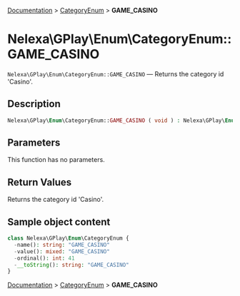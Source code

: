 [Documentation](../../README.md) > [CategoryEnum](README.md) > **GAME_CASINO**

# Nelexa\GPlay\Enum\CategoryEnum::GAME_CASINO
`Nelexa\GPlay\Enum\CategoryEnum::GAME_CASINO` — Returns the category id 'Casino'.

## Description
```php
Nelexa\GPlay\Enum\CategoryEnum::GAME_CASINO ( void ) : Nelexa\GPlay\Enum\CategoryEnum
```

## Parameters
This function has no parameters.

## Return Values
Returns the category id 'Casino'.

## Sample object content
```php
class Nelexa\GPlay\Enum\CategoryEnum {
  -name(): string: "GAME_CASINO"
  -value(): mixed: "GAME_CASINO"
  -ordinal(): int: 41
  -__toString(): string: "GAME_CASINO"
}
```

[Documentation](../../README.md) > [CategoryEnum](README.md) > **GAME_CASINO**
